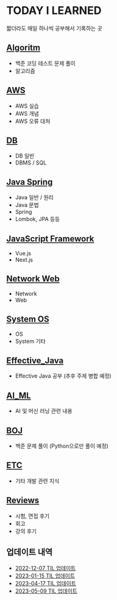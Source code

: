 # TODAY I LEARNED

짧더라도 매일 하나씩 공부해서 기록하는 곳

## [Algoritm](/subjects/Algorithm.md)

- 백준 코딩 테스트 문제 풀이
- 알고리즘

## [AWS](/subjects/AWS.md)

- AWS 실습
- AWS 개념
- AWS 오류 대처

## [DB](/subjects/DB.md)

- DB 일반
- DBMS / SQL

## [Java Spring](/subjects/Java_Spring.md)

- Java 일반 / 원리
- Java 문법
- Spring
- Lombok, JPA 등등

## [JavaScript Framework](/subjects/JavaScript_Framework.md)

- Vue.js
- Next.js

## [Network Web](/subjects/Network_Web.md)

- Network
- Web

## [System OS](/subjects/System_OS.md)

- OS
- System 기타

## [Effective_Java](/subjects/Effective_Java.md)

- Effective Java 공부 (추후 주제 병합 예정)

## [AI_ML](/subjects/AI_ML.md)

- AI 및 머신 러닝 관련 내용

## [BOJ](/subjects/BOJ.md)

- 백준 문제 풀이 (Python으로만 풀이 예정)

## [ETC](/subjects/ETC.md)

- 기타 개발 관련 지식

## [Reviews](/subjects/Reviews.md)

- 시험, 면접 후기
- 회고
- 강의 후기

## 업데이트 내역

- [2022-12-07 TIL 업데이트](/contents/2022-12/2022-12-08.md)
- [2023-01-15 TIL 업데이트](/contents/2023-01/2023-01-15.md)
- [2023-04-17 TIL 업데이트](/contents/2023-04/2023-04-17.md)
- [2023-05-09 TIL 업데이트](/contents/2023-05/2023-05-09.md)
